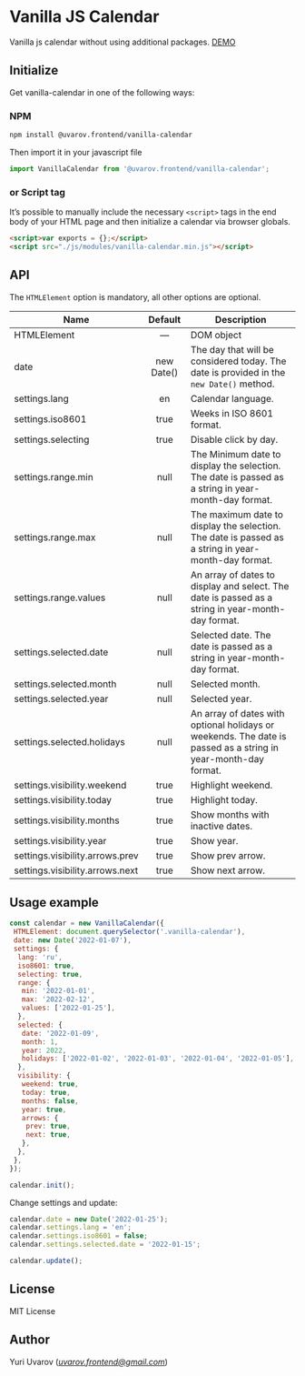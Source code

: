 # Vanilla JS Calendar

Vanilla js calendar without using additional packages. [DEMO](https://vanilla-calendar.frontend.uvarov.tech/)

## Initialize

Get vanilla-calendar in one of the following ways:

### NPM

```sh
npm install @uvarov.frontend/vanilla-calendar
```

Then import it in your javascript file

```js
import VanillaCalendar from '@uvarov.frontend/vanilla-calendar';
```

### or Script tag

It’s possible to manually include the necessary `<script>` tags in the end body of your HTML page and then initialize a calendar via browser globals.

```html
<script>var exports = {};</script>
<script src="./js/modules/vanilla-calendar.min.js"></script>
```

## API

The `HTMLElement` option is mandatory, all other options are optional.

| Name | Default | Description |
| ---- | :-----: | ----------- |
| HTMLElement | — | DOM object |
| date | new Date() | The day that will be considered today. The date is provided in the `new Date()` method. |
| settings.lang | en | Сalendar language. |
| settings.iso8601 | true | Weeks in ISO 8601 format. |
| settings.selecting | true | Disable click by day. |
| settings.range.min | null | The Minimum date to display the selection. The date is passed as a string in year-month-day format. |
| settings.range.max | null | The maximum date to display the selection. The date is passed as a string in year-month-day format. |
| settings.range.values | null | An array of dates to display and select. The date is passed as a string in year-month-day format.|
| settings.selected.date | null | Selected date. The date is passed as a string in year-month-day format. |
| settings.selected.month | null | Selected month. |
| settings.selected.year | null | Selected year. |
| settings.selected.holidays | null | An array of dates with optional holidays or weekends. The date is passed as a string in year-month-day format. |
| settings.visibility.weekend | true | Highlight weekend. |
| settings.visibility.today | true | Highlight today. |
| settings.visibility.months | true | Show months with inactive dates. |
| settings.visibility.year | true | Show year. |
| settings.visibility.arrows.prev | true | Show prev arrow. |
| settings.visibility.arrows.next |true | Show next arrow. |

## Usage example

```js
const calendar = new VanillaCalendar({
 HTMLElement: document.querySelector('.vanilla-calendar'),
 date: new Date('2022-01-07'),
 settings: {
  lang: 'ru',
  iso8601: true,
  selecting: true,
  range: {
   min: '2022-01-01',
   max: '2022-02-12',
   values: ['2022-01-25'],
  },
  selected: {
   date: '2022-01-09',
   month: 1,
   year: 2022,
   holidays: ['2022-01-02', '2022-01-03', '2022-01-04', '2022-01-05'],
  },
  visibility: {
   weekend: true,
   today: true,
   months: false,
   year: true,
   arrows: {
    prev: true,
    next: true,
   },
  },
 },
});

calendar.init();
```

Change settings and update:

```js
calendar.date = new Date('2022-01-25');
calendar.settings.lang = 'en';
calendar.settings.iso8601 = false;
calendar.settings.selected.date = '2022-01-15';

calendar.update();
```

## License

MIT License

## Author

Yuri Uvarov (*uvarov.frontend@gmail.com*)
